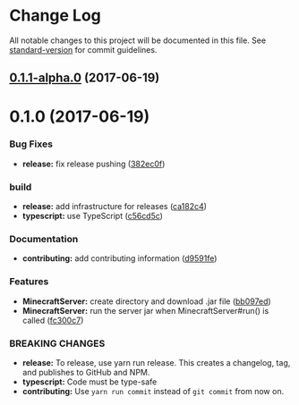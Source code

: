 # Change Log

All notable changes to this project will be documented in this file. See [standard-version](https://github.com/conventional-changelog/standard-version) for commit guidelines.

<a name="0.1.1-alpha.0"></a>
## [0.1.1-alpha.0](https://github.com/zebMcCorkle/node-minecraftserver/compare/v0.1.0...v0.1.1-alpha.0) (2017-06-19)



<a name="0.1.0"></a>
# 0.1.0 (2017-06-19)


### Bug Fixes

* **release:** fix release pushing ([382ec0f](https://github.com/zebMcCorkle/node-minecraftserver/commit/382ec0f))


### build

* **release:** add infrastructure for releases ([ca182c4](https://github.com/zebMcCorkle/node-minecraftserver/commit/ca182c4))
* **typescript:** use TypeScript ([c56cd5c](https://github.com/zebMcCorkle/node-minecraftserver/commit/c56cd5c))


### Documentation

* **contributing:** add contributing information ([d9591fe](https://github.com/zebMcCorkle/node-minecraftserver/commit/d9591fe))


### Features

* **MinecraftServer:** create directory and download .jar file ([bb097ed](https://github.com/zebMcCorkle/node-minecraftserver/commit/bb097ed))
* **MinecraftServer:** run the server jar when MinecraftServer#run() is called ([fc300c7](https://github.com/zebMcCorkle/node-minecraftserver/commit/fc300c7))


### BREAKING CHANGES

* **release:** To release, use yarn run release. This creates a changelog, tag, and publishes to
GitHub and NPM.
* **typescript:** Code must be type-safe
* **contributing:** Use `yarn run commit` instead of `git commit` from now on.
